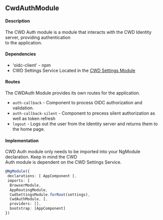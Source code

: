 
## CwdAuthModule  
  
#### Description  
The CWD Auth module is a module that interacts with the CWD Identity server, providing authentication  
to the application.   
#### Dependencies  
- 'oidc-client' - npm   
- CWD Settings Service Located in the [CWD Settings Module](../cwd-settings/README.md)  
  
#### Routes  
The CWDAuth Module provides its own routes for the application.   
- `auth-callback` - Component to process OIDC authorization and validation.  
- `auth-callback-silent` - Component to precess silent authorization as well as token refresh  
- `logout` - Logs out the user from the Identity server and returns them to the home page.   
  
  
#### Implementation  
CWD Auth module only needs to be imported into your NgModule declaration. Keep in mind the CWD  
Auth module is dependent on the CWD Settings Service.   
```typescript  
@NgModule({  
 declarations: [ AppComponent ], 
 imports: [ 
  BrowserModule, 
  AppRoutingModule, 
  CwdSettingsModule.forRoot(settings), 
  CwdAuthModule, ], 
  providers: [], 
  bootstrap: [AppComponent]
})  
```
